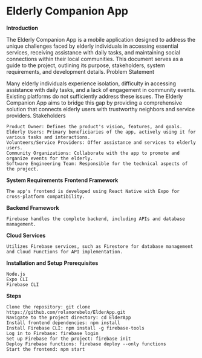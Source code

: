# **Elderly Companion App**

**Introduction**

The Elderly Companion App is a mobile application designed to address the unique challenges faced by elderly individuals in accessing essential services, receiving assistance with daily tasks, and maintaining social connections within their local communities. This document serves as a guide to the project, outlining its purpose, stakeholders, system requirements, and development details.
Problem Statement

Many elderly individuals experience isolation, difficulty in accessing assistance with daily tasks, and a lack of engagement in community events. Existing platforms do not sufficiently address these issues. The Elderly Companion App aims to bridge this gap by providing a comprehensive solution that connects elderly users with trustworthy neighbors and service providers.
Stakeholders

    Product Owner: Defines the product's vision, features, and goals.
    Elderly Users: Primary beneficiaries of the app, actively using it for various tasks and interactions.
    Volunteers/Service Providers: Offer assistance and services to elderly users.
    Community Organizations: Collaborate with the app to promote and organize events for the elderly.
    Software Engineering Team: Responsible for the technical aspects of the project.

**System Requirements**
**Frontend Framework**

    The app's frontend is developed using React Native with Expo for cross-platform compatibility.

**Backend Framework**

    Firebase handles the complete backend, including APIs and database management.

**Cloud Services**

    Utilizes Firebase services, such as Firestore for database management and Cloud Functions for API implementation.

**Installation and Setup**
**Prerequisites**

    Node.js
    Expo CLI
    Firebase CLI

**Steps**

    Clone the repository: git clone https://github.com/rolanorebelo/ElderApp.git
    Navigate to the project directory: cd ElderApp
    Install frontend dependencies: npm install
    Install Firebase CLI: npm install -g firebase-tools
    Log in to Firebase: firebase login
    Set up Firebase for the project: firebase init
    Deploy Firebase functions: firebase deploy --only functions
    Start the frontend: npm start
